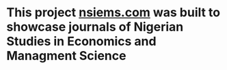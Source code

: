 # This project [nsiems.com](nsiems.com) was built to showcase journals of Nigerian Studies in Economics and Managment Science

